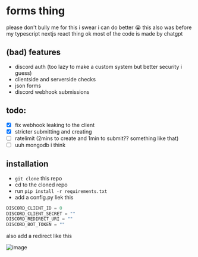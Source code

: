 # forms thing

please don't bully me for this i swear i can do better 😭
this also was before my typescript nextjs react thing ok most of the code is made by chatgpt

## (bad) features
* discord auth (too lazy to make a custom system but better security i guess)
* clientside and serverside checks
* json forms
* discord webhook submissions

## todo:
- [x] fix webhook leaking to the client
- [x] stricter submitting and creating
- [ ] ratelimit (2mins to create and 1min to submit?? something like that)
- [ ] uuh mongodb i think

## installation
* `git clone` this repo
* cd to the cloned repo
* run `pip install -r requirements.txt`
* add a config.py liek this
```py
DISCORD_CLIENT_ID = 0
DISCORD_CLIENT_SECRET = ""
DISCORD_REDIRECT_URI = ""
DISCORD_BOT_TOKEN = ""
```
also add a redirect like this

![image](https://github.com/letruxux/forms-webserver/assets/102257756/b7760cf1-50ff-4b8f-8708-19a02e190a12)
